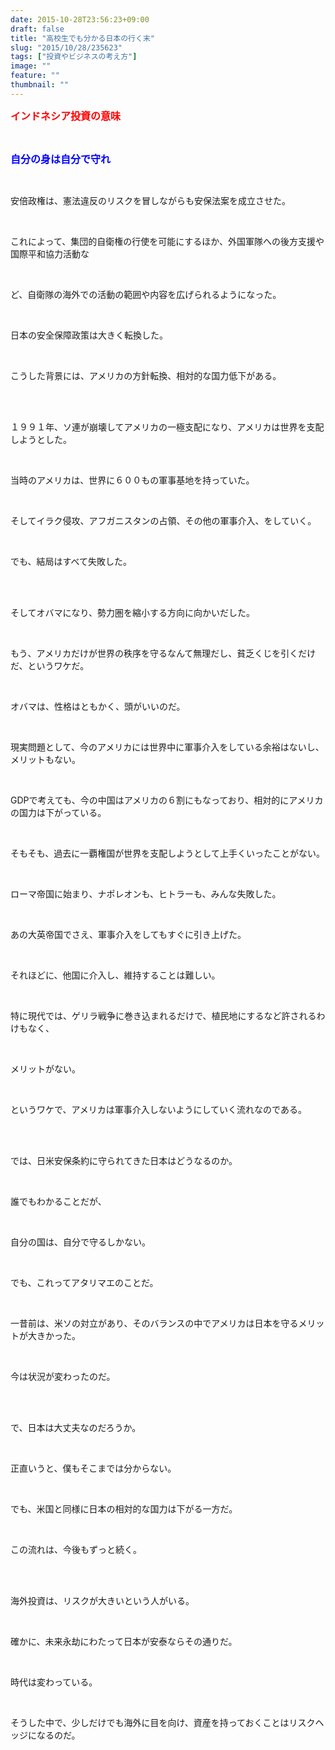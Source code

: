 ```yaml
---
date: 2015-10-28T23:56:23+09:00
draft: false
title: "高校生でも分かる日本の行く末"
slug: "2015/10/28/235623"
tags: ["投資やビジネスの考え方"]
image: ""
feature: ""
thumbnail: ""
---
```

<p><font color="#ff0000" size="3"><strong>インドネシア投資の意味</strong></font></p><br/><p><font color="#0000ff" size="3"><strong>自分の身は自分で守れ</strong></font></p><br/><p>安倍政権は、憲法違反のリスクを冒しながらも安保法案を成立させた。</p><br/><p>これによって、集団的自衛権の行使を可能にするほか、外国軍隊への後方支援や国際平和協力活動な</p><br/><p>ど、自衛隊の海外での活動の範囲や内容を広げられるようになった。</p><br/><p>日本の安全保障政策は大きく転換した。</p><br/><p>こうした背景には、アメリカの方針転換、相対的な国力低下がある。</p><br/><br/><p>１９９１年、ソ連が崩壊してアメリカの一極支配になり、アメリカは世界を支配しようとした。</p><br/><p>当時のアメリカは、世界に６００もの軍事基地を持っていた。</p><br/><p>そしてイラク侵攻、アフガニスタンの占領、その他の軍事介入、をしていく。</p><br/><p>でも、結局はすべて失敗した。</p><br/><br/><p>そしてオバマになり、勢力圏を縮小する方向に向かいだした。</p><br/><p>もう、アメリカだけが世界の秩序を守るなんて無理だし、貧乏くじを引くだけだ、というワケだ。</p><br/><p>オバマは、性格はともかく、頭がいいのだ。</p><br/><p>現実問題として、今のアメリカには世界中に軍事介入をしている余裕はないし、メリットもない。</p><br/><p>GDPで考えても、今の中国はアメリカの６割にもなっており、相対的にアメリカの国力は下がっている。</p><br/><p>そもそも、過去に一覇権国が世界を支配しようとして上手くいったことがない。</p><br/><p>ローマ帝国に始まり、ナポレオンも、ヒトラーも、みんな失敗した。</p><br/><p>あの大英帝国でさえ、軍事介入をしてもすぐに引き上げた。</p><br/><p>それほどに、他国に介入し、維持することは難しい。</p><br/><p>特に現代では、ゲリラ戦争に巻き込まれるだけで、植民地にするなど許されるわけもなく、</p><br/><p>メリットがない。</p><br/><p>というワケで、アメリカは軍事介入しないようにしていく流れなのである。</p><br/><br/><p>では、日米安保条約に守られてきた日本はどうなるのか。</p><br/><p>誰でもわかることだが、</p><br/><p>自分の国は、自分で守るしかない。</p><br/><p>でも、これってアタリマエのことだ。</p><br/><p>一昔前は、米ソの対立があり、そのバランスの中でアメリカは日本を守るメリットが大きかった。</p><br/><p>今は状況が変わったのだ。</p><br/><br/><p>で、日本は大丈夫なのだろうか。</p><br/><p>正直いうと、僕もそこまでは分からない。</p><br/><p>でも、米国と同様に日本の相対的な国力は下がる一方だ。</p><br/><p>この流れは、今後もずっと続く。</p><br/><br/><p>海外投資は、リスクが大きいという人がいる。</p><br/><p>確かに、未来永劫にわたって日本が安泰ならその通りだ。</p><br/><p>時代は変わっている。</p><br/><p>そうした中で、少しだけでも海外に目を向け、資産を持っておくことはリスクヘッジになるのだ。</p><br/><br/><br/><br/>

